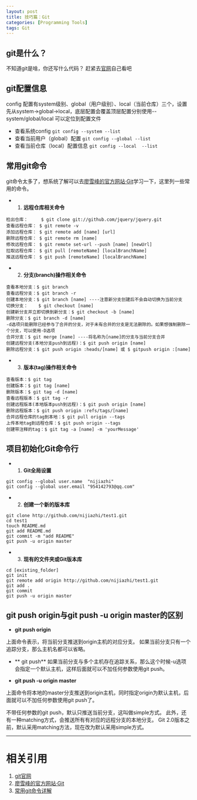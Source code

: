 ```yaml
---
layout: post
title: 技巧篇：Git
categories: [Programming Tools]
tags: Git
---
```


## git是什么？
不知道git是啥，你还写什么代码？ 赶紧去[官网](https://git-scm.com/)自己看吧


## git配置信息
config 配置有system级别、global（用户级别）、local（当前仓库）三个，设置先从system->global->local，底层配置会覆盖顶层配置分别使用--system/global/local 可以定位到配置文件

- 查看系统config `git config --system --list`
- 查看当前用户（global）配置 `git config --global --list`
- 查看当前仓库（local）配置信息 `git config --local  --list`


## 常用git命令
git命令太多了，想系统了解可以去[廖雪峰的官方网站·Git](https://www.liaoxuefeng.com/wiki/0013739516305929606dd18361248578c67b8067c8c017b000)学习一下，这里列一些常用的命令。

- 1. **远程仓库相关命令** 
```
检出仓库：     $ git clone git://github.com/jquery/jquery.git
查看远程仓库： $ git remote -v
添加远程仓库： $ git remote add [name] [url]
删除远程仓库： $ git remote rm [name]
修改远程仓库： $ git remote set-url --push [name] [newUrl]
拉取远程仓库： $ git pull [remoteName] [localBranchName]
推送远程仓库： $ git push [remoteName] [localBranchName]
```

- 2. **分支(branch)操作相关命令**
```
查看本地分支：$ git branch
查看远程分支：$ git branch -r
创建本地分支：$ git branch [name] ----注意新分支创建后不会自动切换为当前分支
切换分支：    $ git checkout [name]
创建新分支并立即切换到新分支：$ git checkout -b [name]
删除分支：$ git branch -d [name]
-d选项只能删除已经参与了合并的分支，对于未有合并的分支是无法删除的。如果想强制删除一个分支，可以使用-D选项
合并分支：$ git merge [name] ----将名称为[name]的分支与当前分支合并
创建远程分支(本地分支push到远程)：$ git push origin [name]
删除远程分支：$ git push origin :heads/[name] 或 $ gitpush origin :[name] 
```

- 3. **版本(tag)操作相关命令**
```
查看版本：$ git tag
创建版本：$ git tag [name]
删除版本：$ git tag -d [name]
查看远程版本：$ git tag -r
创建远程版本(本地版本push到远程)：$ git push origin [name]
删除远程版本：$ git push origin :refs/tags/[name]
合并远程仓库的tag到本地：$ git pull origin --tags
上传本地tag到远程仓库：$ git push origin --tags
创建带注释的tag：$ git tag -a [name] -m 'yourMessage'
```

## 项目初始化Git命令行

- 1. **Git全局设置**
```
git config --global user.name  "nijiazhi"
git config --global user.email "954142793@qq.com"
```

- 2. **创建一个新的版本库**
```
git clone http://github.com/nijiazhi/test1.git
cd test1
touch README.md
git add README.md
git commit -m "add README"
git push -u origin master
```

- 3. **现有的文件夹或Git版本库**
```
cd [existing_folder]
git init
git remote add origin http://github.com/nijiazhi/test1.git
git add .
git commit
git push -u origin master
```

## git push origin与git push -u origin master的区别

- **git push origin**

上面命令表示，将当前分支推送到origin主机的对应分支。 如果当前分支只有一个追踪分支，那么主机名都可以省略。 

- ** git push** 
如果当前分支与多个主机存在追踪关系，那么这个时候-u选项会指定一个默认主机，这样后面就可以不加任何参数使用git push。

- **git push -u origin master**

上面命令将本地的master分支推送到origin主机，同时指定origin为默认主机，后面就可以不加任何参数使用git push了。

不带任何参数的git push，默认只推送当前分支，这叫做simple方式。
此外，还有一种matching方式，会推送所有有对应的远程分支的本地分支。
Git 2.0版本之前，默认采用matching方法，现在改为默认采用simple方式。



---
# 相关引用
1. [git官网](https://git-scm.com/)
2. [廖雪峰的官方网站·Git](https://www.liaoxuefeng.com/wiki/0013739516305929606dd18361248578c67b8067c8c017b000)
3. [常用git命令详解](https://www.cnblogs.com/ppforever/p/4914876.html)

